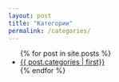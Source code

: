 ```yaml
---
layout: post
title: "Категории"
permalink: /categories/
---
```

<ul>
{% for post in site.posts %}
  <li><a href="{{ post.url | relative_url}}">{{ post.categories | first}}</a></li>
{% endfor %}
</ul>